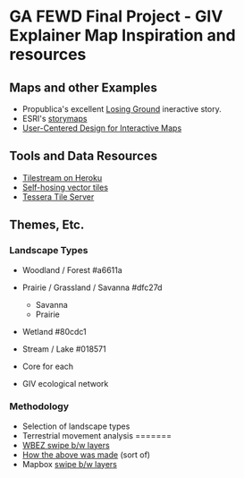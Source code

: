# GA FEWD Final Project - GIV Explainer Map Inspiration and resources

## Maps and other Examples 

- Propublica's excellent [Losing Ground](http://projects.propublica.org/louisiana/) ineractive story. 
- ESRI's [storymaps](http://storymaps.arcgis.com/en/)
- [User-Centered Design for Interactive Maps](http://www.mdpi.com/2220-9964/4/1/262/html) 

## Tools and Data Resources 

- [Tilestream on Heroku](http://jsantisi.com/2014/04/24/tilestream-on-heroku/)
- [Self-hosing vector tiles](http://gis.stackexchange.com/questions/125037/self-hosting-mapbox-vector-tiles)
- [Tessera Tile Server](https://github.com/mojodna/tessera)



## Themes, Etc. ##

### Landscape Types

- Woodland / Forest #a6611a
- Prairie / Grassland / Savanna #dfc27d
    - Savanna
    - Prairie
- Wetland #80cdc1
- Stream / Lake #018571

- Core for each
- GIV ecological network

### Methodology

- Selection of landscape types 
- Terrestrial movement analysis
=======
- [WBEZ swipe b/w layers](http://interactive.wbez.org/elections/2015/mayoral-dot-map/)
- [How the above was made](http://wbezdata.tumblr.com/post/86343915004/mapping-rahm-emanuels-2011-victory-and-how-that) (sort of)
- Mapbox [swipe b/w layers](https://www.mapbox.com/mapbox.js/example/v1.0.0/swipe-layers/)

